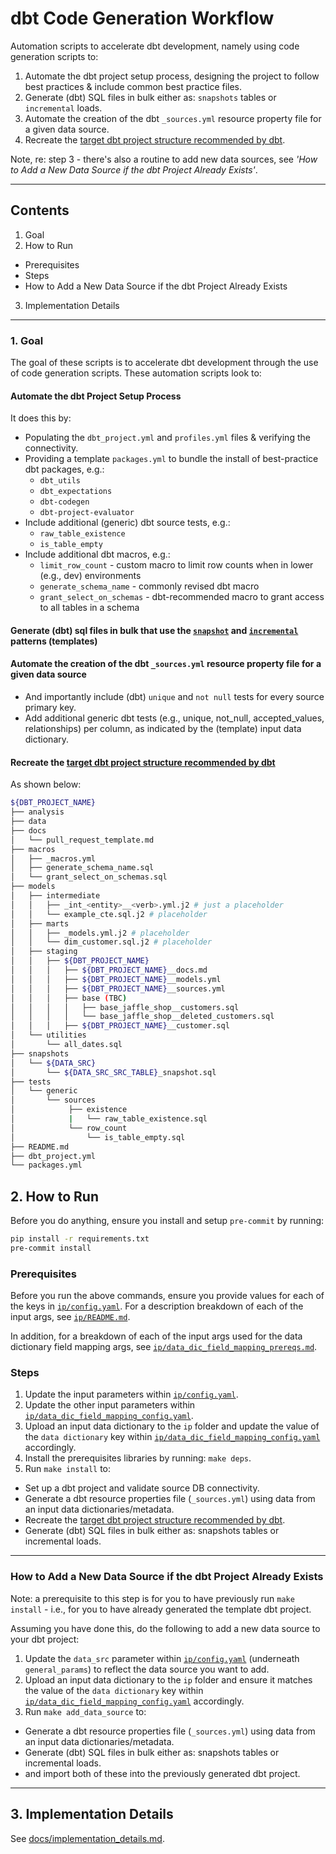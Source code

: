 # dbt Code Generation Workflow

Automation scripts to accelerate dbt development, namely using code generation scripts to:

1. Automate the dbt project setup process, designing the project to follow best practices & include common best practice files.
2. Generate (dbt) SQL files in bulk either as: `snapshots` tables or `incremental` loads.
3. Automate the creation of the dbt `_sources.yml` resource property file for a given data source.
4. Recreate the [target dbt project structure recommended by dbt](https://docs.getdbt.com/guides/best-practices/how-we-structure/1-guide-overview#guide-structure-overview).

Note, re: step 3 - there's also a routine to add new data sources, see *'How to Add a New Data Source if the dbt Project Already Exists'*.

---

## Contents

1. Goal
2. How to Run

* Prerequisites
* Steps
* How to Add a New Data Source if the dbt Project Already Exists

3. Implementation Details

---

### 1. Goal

The goal of these scripts is to accelerate dbt development through the use of code generation scripts. These automation scripts look to:

#### Automate the dbt Project Setup Process

It does this by:

* Populating the `dbt_project.yml` and `profiles.yml` files & verifying the connectivity.
* Providing a template `packages.yml` to bundle the install of best-practice dbt packages, e.g.:
  * `dbt_utils`
  * `dbt_expectations`
  * `dbt-codegen`
  * `dbt-project-evaluator`
* Include additional (generic) dbt source tests, e.g.:
  * `raw_table_existence`
  * `is_table_empty`
* Include additional dbt macros, e.g.:
  * `limit_row_count` - custom macro to limit row counts when in lower (e.g., dev) environments
  * `generate_schema_name` - commonly revised dbt macro
  * `grant_select_on_schemas` - dbt-recommended macro to grant access to all tables in a schema

#### Generate (dbt) sql files in bulk that use the [`snapshot`](https://github.com/paulf-999/dbt_code_generation_workflow/blob/main/templates/jinja_templates/snapshot.sql.j2) and [`incremental`](https://github.com/paulf-999/dbt_code_generation_workflow/blob/main/templates/jinja_templates/incremental.sql.j2) patterns (templates)

#### Automate the creation of the dbt `_sources.yml` resource property file for a given data source

* And importantly include (dbt) `unique` and `not null` tests for every source primary key.
* Add additional generic dbt tests (e.g., unique, not_null, accepted_values, relationships) per column, as indicated by the (template) input data dictionary.

#### Recreate the [target dbt project structure recommended by dbt](https://docs.getdbt.com/guides/best-practices/how-we-structure/1-guide-overview#guide-structure-overview)

As shown below:

```bash
${DBT_PROJECT_NAME}
├── analysis
├── data
├── docs
│   └── pull_request_template.md
├── macros
│   ├── _macros.yml
│   ├── generate_schema_name.sql
│   └── grant_select_on_schemas.sql
├── models
│   ├── intermediate
│   │   ├── _int_<entity>__<verb>.yml.j2 # just a placeholder
│   │   └── example_cte.sql.j2 # placeholder
│   ├── marts
│   │   ├── _models.yml.j2 # placeholder
│   │   └── dim_customer.sql.j2 # placeholder
│   ├── staging
│   │   ├── ${DBT_PROJECT_NAME}
│   │   │   ├── ${DBT_PROJECT_NAME}__docs.md
│   │   │   ├── ${DBT_PROJECT_NAME}__models.yml
│   │   │   ├── ${DBT_PROJECT_NAME}__sources.yml
│   │   │   ├── base (TBC)
│   │   │   │   ├── base_jaffle_shop__customers.sql
│   │   │   │   └── base_jaffle_shop__deleted_customers.sql
│   │   │   ├── ${DBT_PROJECT_NAME}__customer.sql
│   └── utilities
│       └── all_dates.sql
├── snapshots
│   └── ${DATA_SRC}
│       └── ${DATA_SRC_SRC_TABLE}_snapshot.sql
├── tests
│   └── generic
│       └── sources
│            ├── existence
│            |   └── raw_table_existence.sql
│            └── row_count
│                └── is_table_empty.sql
├── README.md
├── dbt_project.yml
└── packages.yml
```

## 2. How to Run

Before you do anything, ensure you install and setup `pre-commit` by running:

```bash
pip install -r requirements.txt
pre-commit install
```

### Prerequisites

Before you run the above commands, ensure you provide values for each of the keys in [`ip/config.yaml`](https://github.com/paulf-999/dbt_code_generation_workflow/blob/main/ip/config.yaml). For a description breakdown of each of the input args, see [`ip/README.md`](https://github.com/paulf-999/dbt_code_generation_workflow/blob/main/ip/README.md).

In addition, for a breakdown of each of the input args used for the data dictionary field mapping args, see [`ip/data_dic_field_mapping_prereqs.md`](https://github.com/paulf-999/dbt_code_generation_workflow/blob/main/ip/data_dic_field_mapping_prereqs.md).

### Steps

1. Update the input parameters within [`ip/config.yaml`](https://github.com/paulf-999/dbt_code_generation_workflow/blob/main/ip/config.yaml).
2. Update the other input parameters within [`ip/data_dic_field_mapping_config.yaml`](https://github.com/paulf-999/dbt_code_generation_workflow/blob/main/ip/data_dic_field_mapping_config.yaml).
3. Upload an input data dictionary to the `ip` folder and update the value of the `data dictionary` key within [`ip/data_dic_field_mapping_config.yaml`](https://github.com/paulf-999/dbt_code_generation_workflow/blob/main/ip/data_dic_field_mapping_config.yaml) accordingly.
4. Install the prerequisites libraries by running: `make deps`.
5. Run `make install` to:

* Set up a dbt project and validate source DB connectivity.
* Generate a dbt resource properties file (`_sources.yml`) using data from an input data dictionaries/metadata.
* Recreate the [target dbt project structure recommended by dbt](https://docs.getdbt.com/guides/best-practices/how-we-structure/1-guide-overview#guide-structure-overview).
* Generate (dbt) SQL files in bulk either as: snapshots tables or incremental loads.

---

### How to Add a New Data Source if the dbt Project Already Exists

Note: a prerequisite to this step is for you to have previously run `make install` - i.e., for you to have already generated the template dbt project.

Assuming you have done this, do the following to add a new data source to your dbt project:

1. Update the `data_src` parameter within [`ip/config.yaml`](https://gitlab.com/wesfarmers-aac-engineers/data-engineering/wes-aac-dbt-accelerators/-/blob/main/ip/config.yaml) (underneath `general_params`) to reflect the data source you want to add.
2. Upload an input data dictionary to the `ip` folder and ensure it matches the value of the `data dictionary` key within [`ip/data_dic_field_mapping_config.yaml`](https://gitlab.com/wesfarmers-aac-engineers/data-engineering/wes-aac-dbt-accelerators/-/blob/main/ip/data_dic_field_mapping_config.yaml) accordingly.
3. Run `make add_data_source` to:

* Generate a dbt resource properties file (`_sources.yml`) using data from an input data dictionaries/metadata.
* Generate (dbt) SQL files in bulk either as: snapshots tables or incremental loads.
* and import both of these into the previously generated dbt project.

---

## 3. Implementation Details

See [docs/implementation_details.md](docs/implementation_details.md).
